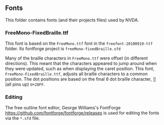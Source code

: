 ## Fonts

This folder contains fonts (and their projects files) used by NVDA.

### FreeMono-FixedBraille.ttf

This font is based on the `FreeMono.ttf` font in the `freefont-20100919-ttf` folder.
Its fontforge project is `freeMono-fixedBraille.sfd`

Many of the braille characters in `FreeMono.ttf` were offset (in different directions).
This meant that the characters appeared to jump around when they were updated, such as when displaying the caret
position.
This font, `FreeMono-FixedBraille.ttf`, adjusts all braille characters to a common position.
The dot positions are based on the final 8 dot braille character, ⣿ (all pins up) `U+28FF`.

### Editing

The free outline font editor, George Williams's FontForge
https://github.com/fontforge/fontforge/releases is used for editing the fonts via the `*.sfd` file.

